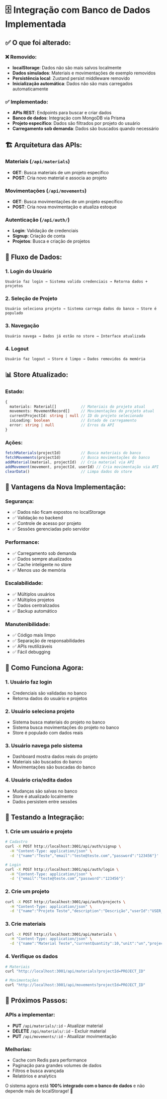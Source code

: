 # 🗄️ Integração com Banco de Dados Implementada

## ✅ O que foi alterado:

### **❌ Removido:**
- **localStorage**: Dados não são mais salvos localmente
- **Dados simulados**: Materiais e movimentações de exemplo removidos
- **Persistência local**: Zustand persist middleware removido
- **Inicialização automática**: Dados não são mais carregados automaticamente

### **✅ Implementado:**
- **APIs REST**: Endpoints para buscar e criar dados
- **Banco de dados**: Integração com MongoDB via Prisma
- **Projeto específico**: Dados são filtrados por projeto do usuário
- **Carregamento sob demanda**: Dados são buscados quando necessário

## 🏗️ **Arquitetura das APIs:**

### **Materiais (`/api/materials`)**
- **GET**: Busca materiais de um projeto específico
- **POST**: Cria novo material e associa ao projeto

### **Movimentações (`/api/movements`)**
- **GET**: Busca movimentações de um projeto específico
- **POST**: Cria nova movimentação e atualiza estoque

### **Autenticação (`/api/auth/`)**
- **Login**: Validação de credenciais
- **Signup**: Criação de conta
- **Projetos**: Busca e criação de projetos

## 🔄 **Fluxo de Dados:**

### **1. Login do Usuário**
```
Usuário faz login → Sistema valida credenciais → Retorna dados + projetos
```

### **2. Seleção de Projeto**
```
Usuário seleciona projeto → Sistema carrega dados do banco → Store é populado
```

### **3. Navegação**
```
Usuário navega → Dados já estão no store → Interface atualizada
```

### **4. Logout**
```
Usuário faz logout → Store é limpo → Dados removidos da memória
```

## 📊 **Store Atualizado:**

### **Estado:**
```typescript
{
  materials: Material[]           // Materiais do projeto atual
  movements: MovementRecord[]     // Movimentações do projeto atual
  currentProjectId: string | null // ID do projeto selecionado
  isLoading: boolean              // Estado de carregamento
  error: string | null            // Erros da API
}
```

### **Ações:**
```typescript
fetchMaterials(projectId)         // Busca materiais do banco
fetchMovements(projectId)         // Busca movimentações do banco
addMaterial(material, projectId)  // Cria material via API
addMovement(movement, projectId, userId) // Cria movimentação via API
clearData()                       // Limpa dados do store
```

## 🎯 **Vantagens da Nova Implementação:**

### **Segurança:**
- ✅ Dados não ficam expostos no localStorage
- ✅ Validação no backend
- ✅ Controle de acesso por projeto
- ✅ Sessões gerenciadas pelo servidor

### **Performance:**
- ✅ Carregamento sob demanda
- ✅ Dados sempre atualizados
- ✅ Cache inteligente no store
- ✅ Menos uso de memória

### **Escalabilidade:**
- ✅ Múltiplos usuários
- ✅ Múltiplos projetos
- ✅ Dados centralizados
- ✅ Backup automático

### **Manutenibilidade:**
- ✅ Código mais limpo
- ✅ Separação de responsabilidades
- ✅ APIs reutilizáveis
- ✅ Fácil debugging

## 🔧 **Como Funciona Agora:**

### **1. Usuário faz login**
- Credenciais são validadas no banco
- Retorna dados do usuário e projetos

### **2. Usuário seleciona projeto**
- Sistema busca materiais do projeto no banco
- Sistema busca movimentações do projeto no banco
- Store é populado com dados reais

### **3. Usuário navega pelo sistema**
- Dashboard mostra dados reais do projeto
- Materiais são buscados do banco
- Movimentações são buscadas do banco

### **4. Usuário cria/edita dados**
- Mudanças são salvas no banco
- Store é atualizado localmente
- Dados persistem entre sessões

## 🧪 **Testando a Integração:**

### **1. Crie um usuário e projeto**
```bash
# Cadastro
curl -X POST http://localhost:3001/api/auth/signup \
  -H "Content-Type: application/json" \
  -d '{"name":"Teste","email":"teste@teste.com","password":"123456"}'

# Login
curl -X POST http://localhost:3001/api/auth/login \
  -H "Content-Type: application/json" \
  -d '{"email":"teste@teste.com","password":"123456"}'
```

### **2. Crie um projeto**
```bash
curl -X POST http://localhost:3001/api/auth/projects \
  -H "Content-Type: application/json" \
  -d '{"name":"Projeto Teste","description":"Descrição","userId":"USER_ID"}'
```

### **3. Crie materiais**
```bash
curl -X POST http://localhost:3001/api/materials \
  -H "Content-Type: application/json" \
  -d '{"name":"Material Teste","currentQuantity":10,"unit":"un","projectId":"PROJECT_ID"}'
```

### **4. Verifique os dados**
```bash
# Materiais
curl "http://localhost:3001/api/materials?projectId=PROJECT_ID"

# Movimentações
curl "http://localhost:3001/api/movements?projectId=PROJECT_ID"
```

## 🚀 **Próximos Passos:**

### **APIs a implementar:**
- **PUT** `/api/materials/:id` - Atualizar material
- **DELETE** `/api/materials/:id` - Excluir material
- **PUT** `/api/movements/:id` - Atualizar movimentação

### **Melhorias:**
- Cache com Redis para performance
- Paginação para grandes volumes de dados
- Filtros e busca avançada
- Relatórios e analytics

O sistema agora está **100% integrado com o banco de dados** e não depende mais de localStorage! 🎉

